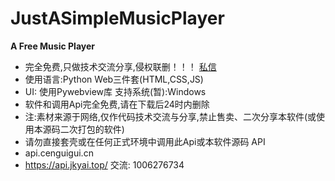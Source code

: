 # JustASimpleMusicPlayer
**A Free Music Player**
- 完全免费,只做技术交流分享,侵权联删！！！ [私信](https://space.bilibili.com/3546554124209112)
- 使用语言:Python Web三件套(HTML,CSS,JS)
- UI: 使用Pywebview库 支持系统(暂):Windows
- 软件和调用Api完全免费,请在下载后24时内删除
- 注:素材来源于网络,仅作代码技术交流与分享,禁止售卖、二次分享本软件(或使用本源码二次打包的软件)
- 请勿直接套壳或在任何正式环境中调用此Api或本软件源码
API
- api.cenguigui.cn
- https://api.jkyai.top/
交流: 1006276734

